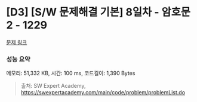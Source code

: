 # [D3] [S/W 문제해결 기본] 8일차 - 암호문2 - 1229 

[문제 링크](https://swexpertacademy.com/main/code/problem/problemDetail.do?contestProbId=AV14yIsqAHYCFAYD) 

### 성능 요약

메모리: 51,332 KB, 시간: 100 ms, 코드길이: 1,390 Bytes



> 출처: SW Expert Academy, https://swexpertacademy.com/main/code/problem/problemList.do